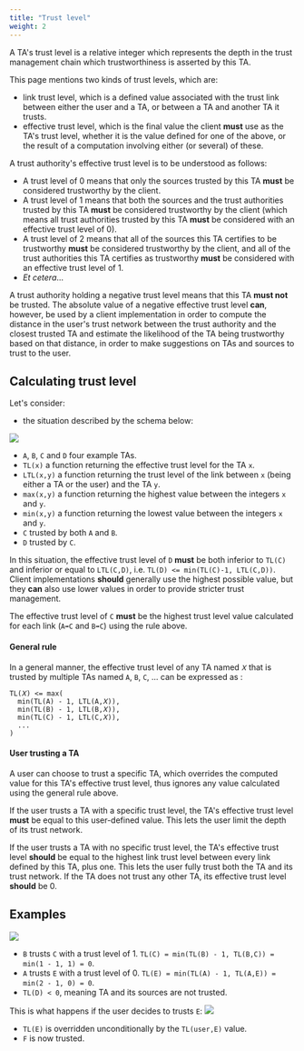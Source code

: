 ```yaml
---
title: "Trust level"
weight: 2
---
```


A TA's trust level is a relative integer which represents the depth in the trust management chain which trustworthiness is asserted by this TA.

This page mentions two kinds of trust levels, which are:

* link trust level, which is a defined value associated with the trust link between either the user and a TA, or between a TA and another TA it trusts.
* effective trust level, which is the final value the client **must** use as the TA's trust level, whether it is the value defined for one of the above, or the result of a computation involving either (or several) of these.

A trust authority's effective trust level is to be understood as follows:

* A trust level of 0 means that only the sources trusted by this TA **must** be considered trustworthy by the client.
* A trust level of 1 means that both the sources and the trust authorities trusted by this TA **must** be considered trustworthy by the client (which means all trust authorities trusted by this TA **must** be considered with an effective trust level of 0).
* A trust level of 2 means that all of the sources this TA certifies to be trustworthy **must** be considered trustworthy by the client, and all of the trust authorities this TA certifies as trustworthy **must** be considered with an effective trust level of 1.
* *Et cetera*...

A trust authority holding a negative trust level means that this TA **must not** be trusted. The absolute value of a negative effective trust level **can**, however, be used by a client implementation in order to compute the distance in the user's trust network between the trust authority and the closest trusted TA and estimate the likelihood of the TA being trustworthy based on that distance, in order to make suggestions on TAs and sources to trust to the user.

## Calculating trust level

Let's consider:

* the situation described by the schema below:

![](/images/trust-level-calc.svg)

* `A`, `B`, `C` and `D` four example TAs.
* `TL(x)` a function returning the effective trust level for the TA `x`.
* `LTL(x,y)` a function returning the trust level of the link between `x` (being either a TA or the user) and the TA `y`.
* `max(x,y)` a function returning the highest value between the integers `x` and `y`.
* `min(x,y)` a function returning the lowest value between the integers `x` and `y`.
* `C` trusted by both `A` and `B`.
* `D` trusted by `C`.

In this situation, the effective trust level of `D` **must** be both inferior to `TL(C)` and inferior or equal to `LTL(C,D)`, i.e. `TL(D) <= min(TL(C)-1, LTL(C,D))`. Client implementations **should** generally use the highest possible value, but they **can** also use lower values in order to provide stricter trust management.

The effective trust level of `C` **must** be the highest trust level value calculated for each link (`A➡️C` and `B➡️C`) using the rule above.

#### General rule

In a general manner, the effective trust level of any TA named `𝑋` that is trusted by multiple TAs named `A`, `B`, `C`, ... can be expressed as :

```
TL(𝑋) <= max(
  min(TL(A) - 1, LTL(A,𝑋)),
  min(TL(B) - 1, LTL(B,𝑋)),
  min(TL(C) - 1, LTL(C,𝑋)),
  ...
)
```

#### User trusting a TA

A user can choose to trust a specific TA, which overrides the computed value for this TA's effective trust level, thus ignores any value calculated using the general rule above.

If the user trusts a TA with a specific trust level, the TA's effective trust level **must** be equal to this user-defined value. This lets the user limit the depth of its trust network.

If the user trusts a TA with no specific trust level, the TA's effective trust level **should** be equal to the highest link trust level between every link defined by this TA, plus one. This lets the user fully trust both the TA and its trust network. If the TA does not trust any other TA, its effective trust level **should** be 0.

## Examples

![](/images/trust-level-graph.svg?width=100%)

- `B` trusts `C` with a trust level of 1. `TL(C) = min(TL(B) - 1, TL(B,C)) = min(1 - 1, 1) = 0`.
- `A` trusts `E` with a trust level of 0. `TL(E) = min(TL(A) - 1, TL(A,E)) = min(2 - 1, 0) = 0`.
- `TL(D) < 0`, meaning TA and its sources are not trusted.

This is what happens if the user decides to trusts `E`:
![](/images/trust-level-graph-userdef2.svg?width=100%)

- `TL(E)` is overridden unconditionally by the `TL(user,E)` value.
- `F` is now trusted.
